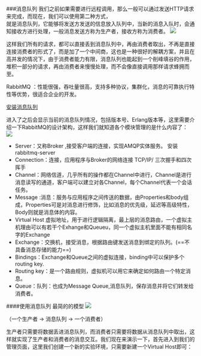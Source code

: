 ###消息队列
我们之前如果需要进行远程调用，那么一般可以通过发送HTTP请求来完成，而现在，我们可以使用第二种方式，  
就是消息队列，它能够将发送方发送的信息放入队列中，当新的消息入队时，会通知接收方进行处理，一般消息发送方称为生产者，接收方称为消费者。
![](https://www.yuque.com/api/filetransfer/images?url=https%3A%2F%2Ftva1.sinaimg.cn%2Flarge%2Fe6c9d24ely1h1aifat4bgj21qy0g6abi.jpg&sign=3b01a51d1189ea7a65f78a6e0485a7049397503eaced54f5eb68590ba700a15d)

这样我们所有的请求，都可以直接丢到消息队列中，再由消费者取出，不再是直接连接消费者的形式了，而是加了一个中间商，这也是一种很好的解耦方案，并且在高并发的情况下，由于消费者能力有限，消息队列也能起到一个削峰填谷的作用，堆积一部分的请求，再由消费者来慢慢处理，而不会像直接调用那样请求蜂拥而至。

RabbitMQ ：性能很强，吞吐量很高，支持多种协议，集群化，消息的可靠执行特性等优势，很适合企业的开发。

[安装消息队列](https://wanghuichen.blog.csdn.net/article/details/124797746?spm=1001.2101.3001.6650.5&utm_medium=distribute.pc_relevant.none-task-blog-2%7Edefault%7EOPENSEARCH%7ERate-5-124797746-blog-117995202.pc_relevant_multi_platform_whitelistv3&depth_1-utm_source=distribute.pc_relevant.none-task-blog-2%7Edefault%7EOPENSEARCH%7ERate-5-124797746-blog-117995202.pc_relevant_multi_platform_whitelistv3&utm_relevant_index=10)

进入了之后会显示当前的消息队列情况，包括版本号、Erlang版本等，这里需要介绍一下RabbitMQ的设计架构，这样我们就知道各个模块管理的是什么内容了：
![](https://img-blog.csdnimg.cn/304b9d25cb744fefa4c097ef19be5b7a.png#pic_center)

* Server：又称Broker ,接受客户端的连接，实现AMQP实体服务。 安装rabbitmq-server
* Connection：连接，应用程序与Broker的网络连接 TCP/IP/ 三次握手和四次挥手
* Channel：网络信道，几乎所有的操作都在Channel中进行，Channel是进行消息读写的通道，客户端可以建立对各Channel，每个Channel代表一个会话任务。
* Message :消息：服务与应用程序之间传送的数据，由Properties和body组成，Properties可是对消息进行修饰，比如消息的优先级，延迟等高级特性，Body则就是消息体的内容。
* Virtual Host 虚拟地址，用于进行逻辑隔离，最上层的消息路由，一个虚拟主机理由可以有若干个Exhange和Queueu，同一个虚拟主机里面不能有相同名字的Exchange
* Exchange：交换机，接受消息，根据路由键发送消息到绑定的队列。(==不具备消息存储的能力==)
* Bindings：Exchange和Queue之间的虚拟连接，binding中可以保护多个routing key.
* Routing key：是一个路由规则，虚拟机可以用它来确定如何路由一个特定消息。
* Queue：队列：也成为Message Queue,消息队列，保存消息并将它们转发给消费者。


####使用消息队列
最简的的模型
![](https://www.yuque.com/api/filetransfer/images?url=https%3A%2F%2Ftva1.sinaimg.cn%2Flarge%2Fe6c9d24ely1h1cin640c8j21fg06ajrh.jpg&sign=a3549deb2c6c8c3a533e28bbcca61ba939a27385b6ab3c3bff35da4950ed689f)

（一个生产者 -> 消息队列 -> 一个消费者）

生产者只需要将数据丢进消息队列，而消费者只需要将数据从消息队列中取出，这样就实现了生产者和消费者的消息交互。我们现在来演示一下，首先进入到我们的管理页面，这里我们创建一个新的实验环境，只需要新建一个Virtual Host即可：
